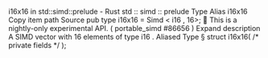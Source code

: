 i16x16 in std::simd::prelude - Rust
std
::
simd
::
prelude
Type Alias
i16x16
Copy item path
Source
pub type i16x16 =
Simd
<
i16
, 16>;
🔬
This is a nightly-only experimental API. (
portable_simd
#86656
)
Expand description
A SIMD vector with 16 elements of type
i16
.
Aliased Type
§
struct i16x16(
/* private fields */
);